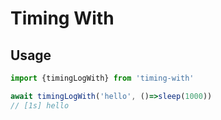 # Timing With

## Usage

```ts
import {timingLogWith} from 'timing-with'

await timingLogWith('hello', ()=>sleep(1000))
// [1s] hello
```